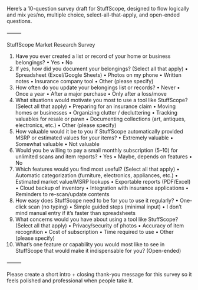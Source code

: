 Here’s a 10-question survey draft for StuffScope, designed to flow logically and mix yes/no, multiple choice, select-all-that-apply, and open-ended questions.

⸻

StuffScope Market Research Survey
 1. Have you ever created a list or record of your home or business belongings?
 • Yes
 • No
 2. If yes, how did you document your belongings? (Select all that apply)
 • Spreadsheet (Excel/Google Sheets)
 • Photos on my phone
 • Written notes
 • Insurance company tool
 • Other (please specify)
 3. How often do you update your belongings list or records?
 • Never
 • Once a year
 • After a major purchase
 • Only after a loss/move
 4. What situations would motivate you most to use a tool like StuffScope? (Select all that apply)
 • Preparing for an insurance claim
 • Moving homes or businesses
 • Organizing clutter / decluttering
 • Tracking valuables for resale or pawn
 • Documenting collections (art, antiques, electronics, etc.)
 • Other (please specify)
 5. How valuable would it be to you if StuffScope automatically provided MSRP or estimated values for your items?
 • Extremely valuable
 • Somewhat valuable
 • Not valuable
 6. Would you be willing to pay a small monthly subscription ($5–$10) for unlimited scans and item reports?
 • Yes
 • Maybe, depends on features
 • No
 7. Which features would you find most useful? (Select all that apply)
 • Automatic categorization (furniture, electronics, appliances, etc.)
 • Estimated market value/MSRP lookups
 • Exportable reports (PDF/Excel)
 • Cloud backup of inventory
 • Integration with insurance applications
 • Reminders to re-scan/update contents
 8. How easy does StuffScope need to be for you to use it regularly?
 • One-click scan (no typing)
 • Simple guided steps (minimal input)
 • I don’t mind manual entry if it’s faster than spreadsheets
 9. What concerns would you have about using a tool like StuffScope? (Select all that apply)
 • Privacy/security of photos
 • Accuracy of item recognition
 • Cost of subscription
 • Time required to use
 • Other (please specify)
 10. What’s one feature or capability you would most like to see in StuffScope that would make it indispensable for you? (Open-ended)

⸻

Please create a short intro + closing thank-you message for this survey so it feels polished and professional when people take it.